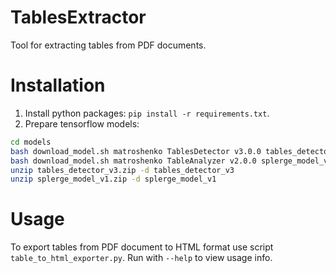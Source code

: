 # TablesExtractor

Tool for extracting tables from PDF documents.

# Installation

1. Install python packages: `pip install -r requirements.txt`.
2. Prepare tensorflow models:
```bash
cd models
bash download_model.sh matroshenko TablesDetector v3.0.0 tables_detector_v3
bash download_model.sh matroshenko TableAnalyzer v2.0.0 splerge_model_v1
unzip tables_detector_v3.zip -d tables_detector_v3
unzip splerge_model_v1.zip -d splerge_model_v1
```

# Usage

To export tables from PDF document to HTML format use script `table_to_html_exporter.py`.
Run with `--help` to view usage info.